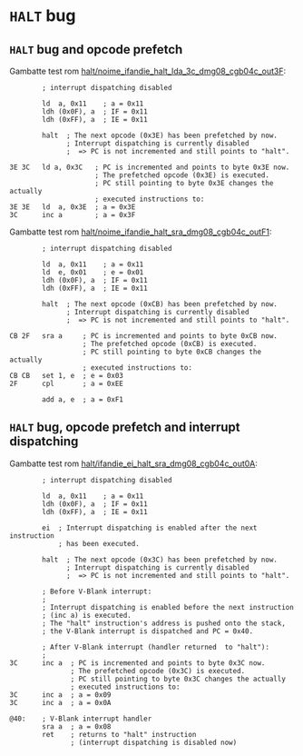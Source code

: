 
# `HALT` bug


## `HALT` bug and opcode prefetch

Gambatte test rom
[halt/noime_ifandie_halt_lda_3c_dmg08_cgb04c_out3F](
https://github.com/sinamas/gambatte/tree/master/test/hwtests/halt/noime_ifandie_halt_lda_3c_dmg08_cgb04c_out3F.asm):
```
        ; interrupt dispatching disabled

        ld  a, 0x11    ; a = 0x11
        ldh (0x0F), a  ; IF = 0x11
        ldh (0xFF), a  ; IE = 0x11

        halt  ; The next opcode (0x3E) has been prefetched by now.
              ; Interrupt dispatching is currently disabled
              ;  => PC is not incremented and still points to "halt".

3E 3C   ld a, 0x3C   ; PC is incremented and points to byte 0x3E now.
                     ; The prefetched opcode (0x3E) is executed.
                     ; PC still pointing to byte 0x3E changes the actually
                     ; executed instructions to:
3E 3E   ld  a, 0x3E  ; a = 0x3E
3C      inc a        ; a = 0x3F
```

Gambatte test rom
[halt/noime_ifandie_halt_sra_dmg08_cgb04c_outF1](
https://github.com/sinamas/gambatte/tree/master/test/hwtests/halt/noime_ifandie_halt_sra_dmg08_cgb04c_outF1.asm):
```
        ; interrupt dispatching disabled

        ld  a, 0x11    ; a = 0x11
        ld  e, 0x01    ; e = 0x01
        ldh (0x0F), a  ; IF = 0x11
        ldh (0xFF), a  ; IE = 0x11

        halt  ; The next opcode (0xCB) has been prefetched by now.
              ; Interrupt dispatching is currently disabled
              ;  => PC is not incremented and still points to "halt".

CB 2F   sra a     ; PC is incremented and points to byte 0xCB now.
                  ; The prefetched opcode (0xCB) is executed.
                  ; PC still pointing to byte 0xCB changes the actually
                  ; executed instructions to:
CB CB   set 1, e  ; e = 0x03
2F      cpl       ; a = 0xEE

        add a, e  ; a = 0xF1
```


## `HALT` bug, opcode prefetch and interrupt dispatching

Gambatte test rom
[halt/ifandie_ei_halt_sra_dmg08_cgb04c_out0A](
https://github.com/sinamas/gambatte/tree/master/test/hwtests/halt/ifandie_ei_halt_sra_dmg08_cgb04c_out0A.asm):
```
        ; interrupt dispatching disabled

        ld  a, 0x11    ; a = 0x11
        ldh (0x0F), a  ; IF = 0x11
        ldh (0xFF), a  ; IE = 0x11

        ei  ; Interrupt dispatching is enabled after the next instruction
            ; has been executed.

        halt  ; The next opcode (0x3C) has been prefetched by now.
              ; Interrupt dispatching is currently disabled
              ;  => PC is not incremented and still points to "halt".

        ; Before V-Blank interrupt:
        ;
        ; Interrupt dispatching is enabled before the next instruction
        ; (inc a) is executed.
        ; The "halt" instruction's address is pushed onto the stack,
        ; the V-Blank interrupt is dispatched and PC = 0x40.

        ; After V-Blank interrupt (handler returned  to "halt"):
        ;
3C      inc a  ; PC is incremented and points to byte 0x3C now.
               ; The prefetched opcode (0x3C) is executed.
               ; PC still pointing to byte 0x3C changes the actually
               ; executed instructions to:
3C      inc a  ; a = 0x09
3C      inc a  ; a = 0x0A

@40:    ; V-Blank interrupt handler
        sra a  ; a = 0x08
        ret    ; returns to "halt" instruction
               ; (interrupt dispatching is disabled now)
```
